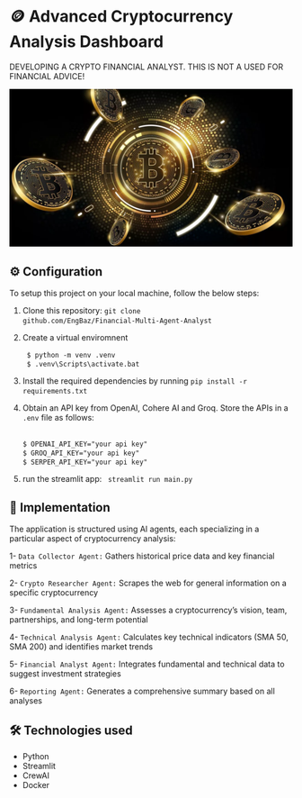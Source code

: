# :coin: Advanced Cryptocurrency Analysis Dashboard

DEVELOPING A CRYPTO FINANCIAL ANALYST. THIS IS NOT A USED FOR FINANCIAL ADVICE!

![Bitcoin](images/bitcoin.png)

## :gear: Configuration

To setup this project on your local machine, follow the below steps:
1. Clone this repository: <code>git clone github.com/EngBaz/Financial-Multi-Agent-Analyst</code>

2. Create a virtual enviromnent
   ```console
    $ python -m venv .venv
    $ .venv\Scripts\activate.bat
    ```
3. Install the required dependencies by running <code>pip install -r requirements.txt</code>

4. Obtain an API key from OpenAI, Cohere AI and Groq. Store the APIs in a <code>.env</code> file as follows:
    ```console
    
    $ OPENAI_API_KEY="your api key"
    $ GROQ_API_KEY="your api key"
    $ SERPER_API_KEY="your api key"
    ```
5. run the streamlit app: <code> streamlit run main.py </code>

## :robot: Implementation

The application is structured using AI agents, each specializing in a particular aspect of cryptocurrency analysis:

1- <code>Data Collector Agent:</code> Gathers historical price data and key financial metrics

2- <code>Crypto Researcher Agent:</code> Scrapes the web for general information on a specific cryptocurrency

3- <code>Fundamental Analysis Agent:</code> Assesses a cryptocurrency’s vision, team, partnerships, and long-term potential

4- <code>Technical Analysis Agent:</code> Calculates key technical indicators (SMA 50, SMA 200) and identifies market trends

5- <code>Financial Analyst Agent:</code> Integrates fundamental and technical data to suggest investment strategies

6- <code>Reporting Agent:</code> Generates a comprehensive summary based on all analyses

## :hammer_and_wrench: Technologies used

* Python
* Streamlit
* CrewAI
* Docker
